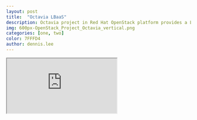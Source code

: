 ```yaml
---
layout: post
title:  "Octavia LBaaS"
description: Octavia project in Red Hat OpenStack platform provides a Load Balancing-as-a-Service (LBaaS) version 2. Octavia uses a set of instances on a Compute node called amphora and communicates with the amphora over a load-balancing management network. This section describes how to enable Octavia and assumes Octavia services are hosted on the same nodes as the Networking API server.
img: 600px-OpenStack_Project_Octavia_vertical.png
categories: [one, two]
color: 7FFFD4
author: dennis.lee
---
```

<iframe src="https://docs.google.com/document/d/e/2PACX-1vRCQEJ0KMvhJtMZ72AXWdlzKLLOH4byVUrbr15g2bFeA3kAHVj46YS6c0853yaE1l1_mefGDd2hViA_/pub?embedded=true"></iframe>
